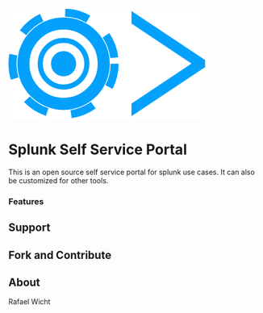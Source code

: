 ![logo](docs/sssp.png)
# Splunk Self Service Portal
This is an open source self service portal for splunk use cases. It can also be customized for other tools.

### Features


## Support



## Fork and Contribute



## About

Rafael Wicht
